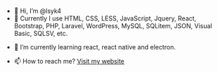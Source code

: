 - 👋 Hi, I’m @lsyk4
- 🧙 Currently I use HTML, CSS, LESS, JavaScript, Jquery, React, Bootstrap, PHP, Laravel, WordPress, MySQL, SQLitem, JSON, Visual Basic, SQLSV, etc.
<!-- 👀 I’m interested in ... -->
- 🌱 I’m currently learning react, react native and electron.
<!-- 💞️ I’m looking to collaborate on ... -->
- 📫 How to reach me? [Visit my website](https://lsyk4.com/)

<!---
lsyk4/lsyk4 is a ✨ special ✨ repository because its `README.md` (this file) appears on your GitHub profile.
You can click the Preview link to take a look at your changes.
--->
